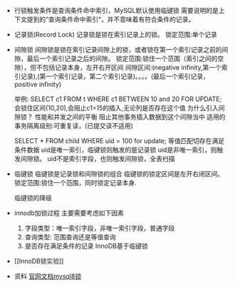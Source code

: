 - 行锁触发条件是查询条件命中索引，MySQL默认使用临键锁
  需要说明的是上下文提到的”查询条件命中索引“，并不意味着有符合条件的记录。
- 记录锁(Record Lock)
  记录锁是锁在索引记录上的锁。
  锁定范围:单个记录
- 间隙锁
  间隙锁是锁在索引记录间隙上的锁，或者锁在第一个索引记录之前的间隙，最后一个索引记录之后的间隙。
  锁定范围:锁住一个范围（索引之间的空隙），但不包括记录本身，左开右开区间
  间隙区间:(negative infinity,第一个索引记录),(第一个索引记录，第二个索引记录)。。。。(最后一个索引记录，positive infinity)
  
  举例:
  SELECT c1 FROM t WHERE c1 BETWEEN 10 and 20 FOR UPDATE; 会锁住区间(10,20),会阻止c1=15的插入,无论列是否存在这个值
  为什么引入间隙锁？
  性能和并发之间的平衡
  阻止其他事务插入数据到这个间隙当中
  适用的事务隔离级别:可重复读，(已提交读不适用)
  
  SELECT * FROM child WHERE uid = 100 for update;
  等值匹配切存在满足条件数据
  uid是唯一索引，临键锁则触发的是记录锁
  uid是非唯一索引，则触发间隙锁。
  uid不是索引字段，也则触发间隙锁，全表扫描
- 临键锁
  临键锁是记录锁和间隙锁的组合
  临键锁的锁定区间是左开右闭区间。
  锁定范围:锁住一个范围，同时锁定记录本身.
  
  临键锁的降级
- innodb加锁过程
  主要需要考虑如下因素
  1.  字段类型：唯一索引字段，非唯一索引字段，普通字段
  2. 查询类型: 范围查询还是等值查询
  3. 是否存在满足条件的记录
  InnoDB基于临键锁
- [[InnoDB锁实验]]
- 资料
  [官网文档mysql8锁](https://dev.mysql.com/doc/refman/8.0/en/innodb-locking.html#innodb-next-key-locks)